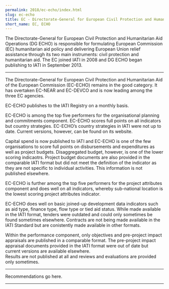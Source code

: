```yaml
---
permalink: 2018/ec-echo/index.html
slug: ec-echo
title: EC - Directorate-General for European Civil Protection and Humanitarian Aid Operations (DG ECHO)
short_name: EC, ECHO
---
```


The Directorate-General for European Civil Protection and Humanitarian Aid Operations (DG ECHO) is responsible for formulating European Commission (EC) humanitarian aid policy and delivering European Union relief assistance through its two main instruments: civil protection and humanitarian aid. The EC joined IATI in 2008 and DG ECHO began publishing to IATI in September 2013.

---

The Directorate-General for European Civil Protection and Humanitarian Aid of the European Commission (EC-ECHO) remains in the good category. It has overtaken EC-NEAR and EC-DEVCO and is now leading among the three EC agencies. 

EC-ECHO publishes to the IATI Registry on a monthly basis.

EC-ECHO is among the top five performers for the organisational planning and commitments component. EC-ECHO scores full points on all indicators but country strategies. EC-ECHO’s country strategies in IATI were not up to date. Current versions, however, can be found on its website. 

Capital spend is now published to IATI and EC-ECHO is one of the few organisations to score full points on disbursements and expenditures as well as project budgets. Disaggregated budget, however, is one of the lower scoring indicaotrs. Project budget documents are also provided in the comparable IATI format but did not meet the definition of the indicator as they are not specific to individual activities. This information is not published elsewhere.

EC-ECHO is further among the top five performers for the project attributes component and does well on all indicators, whereby sub-national location is the lowest scoring project attributes indicator. 

EC-ECHO does well on basic joined-up development data indicators such as aid type, finance type, flow type or tied aid status. While made available in the IATI format, tenders were outdated and could only sometimes be found sometimes elsewhere. Contracts are not being made available in the IATI Standard but are conistently made available in other formats. 

Within the performance component, only objectives and pre-project impact appraisals are published in a comparable format. The pre-project impact appraisal documents provided in the IATI format were out of date but current versions are available elsewhere.  
Results are not published at all and reviews and evaluations are provided only sometimes.  


---

Recommendations go here.

---
